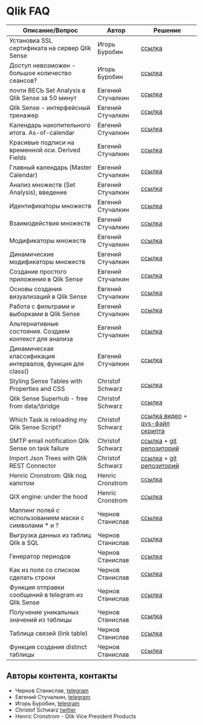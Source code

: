 # Qlik FAQ

|Описание/Вопрос|Автор|Решение|
|---|---|---|
|Установка SSL сертификата на сервер Qlik Sense|Игорь Буробин|[ссылка](https://www.youtube.com/watch?v=z3D7XVQGwmc)|
|Доступ невозможен - большое количество сеансов?|Игорь Буробин|[ссылка](https://www.youtube.com/watch?v=czq3N8GPyjM)|
|почти ВЕСЬ Set Analysis в Qlik Sense за 50 минут|Евгений Стучалкин|[ссылка](https://www.youtube.com/watch?v=H7oFmmus8Z0)|
|Qlik Sense - интерфейсный тренажер|Евгений Стучалкин|[ссылка](https://www.youtube.com/watch?v=sGdKS-AwaMU)|
|Календарь накопительного итога. As-of-calendar|Евгений Стучалкин|[ссылка](https://bi2business.ru/5-3-kalendar-nakopitelnogo-itoga-as-of-calendar/)|
|Красивые подписи на временной оси. Derived Fields|Евгений Стучалкин|[ссылка](https://bi2business.ru/5-2-krasivye-podpisi-na-vremennoj-osi-derived-fields/)|
|Главный календарь (Master Calendar)|Евгений Стучалкин|[ссылка](https://bi2business.ru/5-1-glavnyj-kalendar-master-calendar/)|
|Анализ множеств (Set Analysis), введение|Евгений Стучалкин|[ссылка](https://bi2business.ru/2-0-analiz-mnozhestv-set-analysis-vvedenie/)|
|Идентификаторы множеств|Евгений Стучалкин|[ссылка](https://bi2business.ru/2-1-identifikatory-mnozhestv/)|
|Взаимодействия множеств|Евгений Стучалкин|[ссылка](https://bi2business.ru/2-2-vzaimodejstviya-mnozhestv/)|
|Модификаторы множеств|Евгений Стучалкин|[ссылка](https://bi2business.ru/2-3-modifikatory-mnozhestv/)|
|Динамические модификаторы множеств|Евгений Стучалкин|[ссылка](https://bi2business.ru/2-4-dinamicheskie-modifikatory-mnozhestv/)|
|Создание простого приложения в Qlik Sense|Евгений Стучалкин|[ссылка](https://bi2business.ru/2-sozdanie-prostogo-prilozheniya-v-qlik-sense/)|
|Основы создания визуализаций в Qlik Sense|Евгений Стучалкин|[ссылка](https://bi2business.ru/3-osnovy-sozdaniya-vizualizacij-v-qlik-sense/)|
|Работа с фильтрами и выборками в Qlik Sense|Евгений Стучалкин|[ссылка](https://bi2business.ru/4-filters-qlik-sense/)|
|Альтернативные состояния. Создаем контекст для анализа|Евгений Стучалкин|[ссылка](https://bi2business.ru/1-4-alternativnye-sostoyaniya-sozdaem-kontekst-dlya-analiza/)|
|Динамическая классификация интервалов, функция для class()|Евгений Стучалкин|[ссылка](http://bi2business.ru/dinamicheskaya-klassifikaciya-intervalov/)|
|Styling Sense Tables with Properties and CSS|Christof Schwarz|[ссылка](https://www.youtube.com/watch?v=9lhL3Nrel5Q)|
|Qlik Sense Superhub - free from data/\bridge|Christof Schwarz|[ссылка](https://www.youtube.com/watch?v=pWPxkFFvvB0)|
|Which Task is reloading my Qlik Sense Script?|Christof Schwarz|[ссылка видео](https://www.youtube.com/watch?v=jiJDDV9B_QU) + [qvs-файл скрипта](https://github.com/ChristofSchwarz/QlikScripts/blob/master/who_reloads_me.qvs)|
|SMTP email notification Qlik Sense on task failure|Christof Schwarz|[ссылка](https://www.youtube.com/watch?v=Px4pvSlqK0s) + [git репозиторий](https://github.com/ChristofSchwarz/qs_log4net_appender)|
|Import Json Trees with Qlik REST Connector|Christof Schwarz|[ссылка](https://www.youtube.com/watch?v=8xkwFjDjO84) + [git репозиторий](https://github.com/ChristofSchwarz/QlikScripts/tree/master/rest-connector)|
|Henric Cronstrom: Qlik под капотом|Henric Cronstrom|[ссылка](https://www.youtube.com/watch?v=2DUb9BOjPvw)|
|QIX engine: under the hood|Henric Cronstrom|[ссылка](https://www.youtube.com/watch?v=wevhFK_AID8)|
|Маппинг полей с использованием маски с символами * и ?|Чернов Станислав|[ссылка](https://github.com/bintocher/qlik-lib/blob/main/functions/Mapping%20значений%20по%20маске.md)|
|Выгрузка данных из таблиц Qlik в SQL|Чернов Станислав|[ссылка](https://github.com/bintocher/qlik-lib/blob/main/functions/sql%20insert%20из%20Qlik%20Sense.md)|
|Генератор периодов|Чернов Станислав|[ссылка](https://github.com/bintocher/qlik-lib/blob/main/functions/Генератор%20периодов.md)|
|Как из поля со списком сделать строки|Чернов Станислав|[ссылка](https://github.com/bintocher/qlik-lib/blob/main/functions/Как%20из%20поля%20со%20списком%20сделать%20строки.md)|
|Функция отправки сообщений в telegram из Qlik Sense|Чернов Станислав|[ссылка](https://github.com/bintocher/qlik-lib/blob/main/functions/Отправка%20сообщений%20в%20telegram.md)|
|Получение уникальных значений из таблицы|Чернов Станислав|[ссылка](https://github.com/bintocher/qlik-lib/blob/main/functions/Получение%20уникальных%20значений%20из%20таблицы.md)|
|Таблица связей (link table)|Чернов Станислав|[ссылка](https://github.com/bintocher/qlik-lib/blob/main/functions/Таблица%20связей%20(link%20table).md)|
|Функция создания distinct таблицы|Чернов Станислав|[ссылка](https://github.com/bintocher/qlik-lib/blob/main/functions/Функция%20создания%20distinct%20таблицы.md)|


## Авторы контента, контакты

- Чернов Станислав, [telegram](https://t.me/chernov)
- Евгений Стучалкин, [telegram](https://t.me/stuchalkin)
- Игорь Буробин, [telegram](https://t.me/iburobin)
- Christof Schwarz [twitter](https://twitter.com/cschwarz74)
- Henric Cronstrom - Qlik Vice President Products
